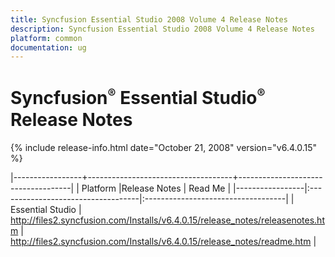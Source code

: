 ```yaml
---
title: Syncfusion Essential Studio 2008 Volume 4 Release Notes  
description: Syncfusion Essential Studio 2008 Volume 4 Release Notes  
platform: common
documentation: ug
---
```


# Syncfusion<sup style="font-size:70%">&reg;</sup>   Essential Studio<sup style="font-size:70%">&reg;</sup> Release Notes  

{% include release-info.html date="October 21, 2008"  version="v6.4.0.15" %} 

|-----------------+------------------------------------+------------------------------------|
|   Platform      |Release Notes                       | Read Me                            |
|-----------------|:-----------------------------------|:-----------------------------------|
| Essential Studio  | <http://files2.syncfusion.com/Installs/v6.4.0.15/release_notes/releasenotes.htm> | <http://files2.syncfusion.com/Installs/v6.4.0.15/release_notes/readme.htm> |



